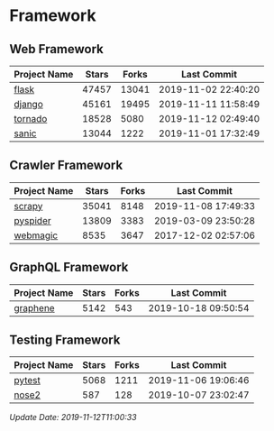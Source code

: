 # Framework

## Web Framework

| Project Name | Stars | Forks | Last Commit |
| ------------ | ----- | ----- | ----------- |
| [flask](https://github.com/pallets/flask) | 47457 | 13041 | 2019-11-02 22:40:20 |
| [django](https://github.com/django/django) | 45161 | 19495 | 2019-11-11 11:58:49 |
| [tornado](https://github.com/tornadoweb/tornado) | 18528 | 5080 | 2019-11-12 02:49:40 |
| [sanic](https://github.com/huge-success/sanic) | 13044 | 1222 | 2019-11-01 17:32:49 |

## Crawler Framework

| Project Name | Stars | Forks | Last Commit |
| ------------ | ----- | ----- | ----------- |
| [scrapy](https://github.com/scrapy/scrapy) | 35041 | 8148 | 2019-11-08 17:49:33 |
| [pyspider](https://github.com/binux/pyspider) | 13809 | 3383 | 2019-03-09 23:50:28 |
| [webmagic](https://github.com/code4craft/webmagic) | 8535 | 3647 | 2017-12-02 02:57:06 |

## GraphQL Framework

| Project Name | Stars | Forks | Last Commit |
| ------------ | ----- | ----- | ----------- |
| [graphene](https://github.com/graphql-python/graphene) | 5142 | 543 | 2019-10-18 09:50:54 |

## Testing Framework

| Project Name | Stars | Forks | Last Commit |
| ------------ | ----- | ----- | ----------- |
| [pytest](https://github.com/pytest-dev/pytest) | 5068 | 1211 | 2019-11-06 19:06:46 |
| [nose2](https://github.com/nose-devs/nose2) | 587 | 128 | 2019-10-07 23:02:47 |

*Update Date: 2019-11-12T11:00:33*